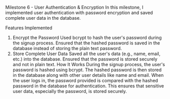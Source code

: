 Milestone 6 - User Authentication & Encryption
In this milestone, I implemented user authentication with password encryption and saved complete user data in the database.

Features Implemented
1. Encrypt the Password
Used bcrypt to hash the user's password during the signup process.
Ensured that the hashed password is saved in the database instead of storing the plain text password.
2. Store Complete User Data
Saved all the user's data (e.g., name, email, etc.) into the database.
Ensured that the password is stored securely and not in plain text.
How It Works
During the signup process, the user's password is hashed using bcrypt.
The hashed password is then stored in the database along with other user details like name and email.
When the user logs in, the password provided is compared with the hashed password in the database for authentication.
This ensures that sensitive user data, especially the password, is stored securely.